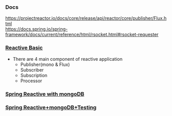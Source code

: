 ### Docs
https://projectreactor.io/docs/core/release/api/reactor/core/publisher/Flux.html   <br/>
https://docs.spring.io/spring-framework/docs/current/reference/html/rsocket.html#rsocket-requester

### [Reactive Basic](/reactive-basic.md)
- There are 4 main component of reactive application
  - Publisher(mono & Flux)
  - Subscriber
  - Subscription
  - Processor

### [Spring Reactive with mongoDB](/sreactive-mongo-integration/reactive-mongodb.md)
### [Spring Reactive+mongoDB+Testing](/sreactive-mongo-integration2/reactive-mongodb2.md)
